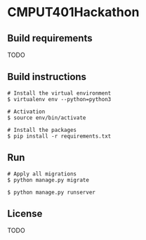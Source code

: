 # CMPUT401Hackathon

## Build requirements
TODO


## Build instructions

```
# Install the virtual environment
$ virtualenv env --python=python3

# Activation
$ source env/bin/activate

# Install the packages
$ pip install -r requirements.txt
```

## Run

```
# Apply all migrations
$ python manage.py migrate

$ python manage.py runserver
```


## License
TODO
